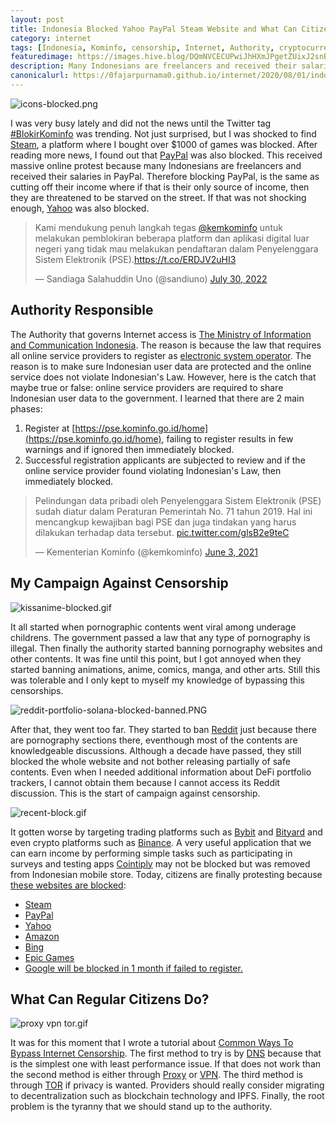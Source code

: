 ```yaml
---
layout: post
title: Indonesia Blocked Yahoo PayPal Steam Website and What Can Citizens Do
category: internet
tags: [Indonesia, Kominfo, censorship, Internet, Authority, cryptocurrency]
featuredimage: https://images.hive.blog/DQmNVCECUPwiJhHXmJPgetZUixJ2snBrjfM4reoBP5HBrWT/icons-blocked.png
description: Many Indonesians are freelancers and received their salaries in PayPal. Therefore blocking PayPal, is the same as cutting off their income.
canonicalurl: https://0fajarpurnama0.github.io/internet/2020/08/01/indonesia-ban-yahoo-paypal-steam
---
```

![icons-blocked.png](https://images.hive.blog/DQmNVCECUPwiJhHXmJPgetZUixJ2snBrjfM4reoBP5HBrWT/icons-blocked.png)

I was very busy lately and did not the news until the Twitter tag [#BlokirKominfo](https://twitter.com/hashtag/BlokirKominfo?src=hashtag_click) was trending. Not just surprised, but I was shocked to find [Steam](https://store.steampowered.com/), a platform where I bought over $1000 of games was blocked. After reading more news, I found out that [PayPal](https://www.paypal.com/) was also blocked. This received massive online protest because many Indonesians are freelancers and received their salaries in PayPal. Therefore blocking PayPal, is the same as cutting off their income where if that is their only source of income, then they are threatened to be starved on the street. If that was not shocking enough, [Yahoo](https://yahoo.com/) was also blocked.

<blockquote class="twitter-tweet"><p lang="in" dir="ltr">Kami mendukung penuh langkah tegas <a href="https://twitter.com/kemkominfo?ref_src=twsrc%5Etfw">@kemkominfo</a> untuk melakukan pemblokiran beberapa platform dan aplikasi digital luar negeri yang tidak mau melakukan pendaftaran dalam Penyelenggara Sistem Elektronik (PSE).<a href="https://t.co/ERDJV2uHI3">https://t.co/ERDJV2uHI3</a></p>&mdash; Sandiaga Salahuddin Uno (@sandiuno) <a href="https://twitter.com/sandiuno/status/1553304444263022592?ref_src=twsrc%5Etfw">July 30, 2022</a></blockquote> <script async src="https://platform.twitter.com/widgets.js" charset="utf-8"></script>

## Authority Responsible

The Authority that governs Internet access is [The Ministry of Information and Communication Indonesia](https://www.kominfo.go.id/profil). The reason is because the law that requires all online service providers to register as [electronic system operator](https://pse.kominfo.go.id/home). The reason is to make sure Indonesian user data are protected and the online service does not violate Indonesian's Law. However, here is the catch that maybe true or false: online service providers are required to share Indonesian user data to the government. I learned that there are 2 main phases:

1.  Register at [https://pse.kominfo.go.id/home](https://pse.kominfo.go.id/home), failing to register results in few warnings and if ignored then immediately blocked.
2.  Successful registration applicants are subjected to review and if the online service provider found violating Indonesian's Law, then immediately blocked.

<blockquote class="twitter-tweet"><p lang="in" dir="ltr">Pelindungan data pribadi oleh Penyelenggara Sistem Elektronik (PSE) sudah diatur dalam Peraturan Pemerintah No. 71 tahun 2019. Hal ini mencangkup kewajiban bagi PSE dan juga tindakan yang harus dilakukan terhadap data tersebut. <a href="https://t.co/glsB2e9teC">pic.twitter.com/glsB2e9teC</a></p>&mdash; Kementerian Kominfo (@kemkominfo) <a href="https://twitter.com/kemkominfo/status/1400427434776752129?ref_src=twsrc%5Etfw">June 3, 2021</a></blockquote> <script async src="https://platform.twitter.com/widgets.js" charset="utf-8"></script>

## My Campaign Against Censorship

![kissanime-blocked.gif](https://images.hive.blog/DQmbogT4ER9om2sDzhUwiFnsPTtDeGp5yD2gjXTibCetMzP/kissanime-blocked.gif)

It all started when pornographic contents went viral among underage childrens. The government passed a law that any type of pornography is illegal. Then finally the authority started banning pornography websites and other contents. It was fine until this point, but I got annoyed when they started banning animations, anime, comics, manga, and other arts. Still this was tolerable and I only kept to myself my knowledge of bypassing this censorships.

![reddit-portfolio-solana-blocked-banned.PNG](https://images.hive.blog/DQmRfdhjtirpw5XBvkWwh6B4ifToMTWgQP8T6DXjERv3e8K/reddit-portfolio-solana-blocked-banned.PNG)

After that, they went too far. They started to ban [Reddit](https://reddit.com/) just because there are pornography sections there, eventhough most of the contents are knowledgeable discussions. Although a decade have passed, they still blocked the whole website and not bother releasing partially of safe contents. Even when I needed additional information about DeFi portfolio trackers, I cannot obtain them because I cannot access its Reddit discussion. This is the start of campaign against censorship.

![recent-block.gif](https://images.hive.blog/DQmUxz8neDqAHwQPY3RYMy9VE3qrWyaNdd7gv6EPZLU2FVR/recent-block.gif)

It gotten worse by targeting trading platforms such as [Bybit](https://www.bybit.com/app/register?ref=pkpyy) and [Bityard](https://www.bityard.com/?ru=VkWx98) and even crypto platforms such as [Binance](https://www.binance.com/en/register?ref=G4W93SBU). A very useful application that we can earn income by performing simple tasks such as participating in surveys and testing apps [Cointiply](http://cointiply.com/r/lnEjx) may not be blocked but was removed from Indonesian mobile store. Today, citizens are finally protesting because [these websites are blocked](https://www.suara.com/tekno/2022/07/30/120721/daftar-situs-diblokir-kominfo-mulai-hari-ini):

*   [Steam](https://store.steampowered.com/)
*   [PayPal](https://www.paypal.com/)
*   [Yahoo](https://yahoo.com/)
*   [Amazon](https://www.amazon.com/)
*   [Bing](https://www.bing.com/)
*   [Epic Games](https://store.epicgames.com/)
*   [Google will be blocked in 1 month if failed to register.](https://www.suara.com/tekno/2022/07/29/212538/google-diberi-waktu-sebulan-yahoo-terancam-diblokir-malam-ini)

## What Can Regular Citizens Do?

![proxy vpn tor.gif](https://images.hive.blog/0x0/https://images.hive.blog/DQmTXPxvfCKX3wf6pmZZdrvFCc2HEcDg8BLwqDzH5ehUyH9/proxy-vpn-tor-bypassing-censorship-illustration.gif)

It was for this moment that I wrote a tutorial about [Common Ways To Bypass Internet Censorship](https://0fajarpurnama0.github.io/internet/2020/04/28/common-ways-bypass-internet-censorship). The first method to try is by [DNS](https://0fajarpurnama0.github.io/internet/2020/04/18/bypass-censorship-dns) because that is the simplest one with least performance issue. If that does not work than the second method is either through [Proxy](https://0fajarpurnama0.github.io/internet/2020/04/19/bypass-censorship-proxy) or [VPN](https://0fajarpurnama0.github.io/internet/2020/04/23/bypass-censorship-vpn). The third method is through [TOR](https://0fajarpurnama0.github.io/internet/2020/04/25/bypass-censorship-tor) if privacy is wanted. Providers should really consider migrating to decentralization such as blockchain technology and IPFS. Finally, the root problem is the tyranny that we should stand up to the authority.